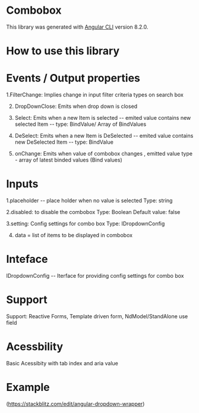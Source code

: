 # Combobox

This library was generated with [Angular CLI](https://github.com/angular/angular-cli) version 8.2.0.

# How to use this library

# Events / Output properties

  
  1.FilterChange: Implies change in input filter criteria types on search box
  
  2. DropDownClose: Emits when drop down is closed


  3. Select: Emits when a new Item is selected -- emited value contains new selected Item -- type: BindValue/ Array of BindValues


  4. DeSelect: Emits when a new Item is DeSelected -- emited value contains new DeSelected Item -- type: BindValue
 


  5. onChange: Emits when value of combobox changes , emitted value type - array of latest binded values (Bind values)


  # Inputs

  1.placeholder -- place holder when no value is selected Type: string

  2.disabled: to disable the combobox  Type: Boolean Default value: false

  3.setting: Config settings for combo box
   Type: IDropdownConfig

  4. data = list of items to be displayed in combobox

 # Inteface

IDropdownConfig -- Iterface for providing config settings for combo box
# Support
Support: Reactive Forms, Template driven form, NdModel/StandAlone use field

# Acessbility
Basic Acessibity with tab index and aria value


# Example

(https://stackblitz.com/edit/angular-dropdown-wrapper)




 
